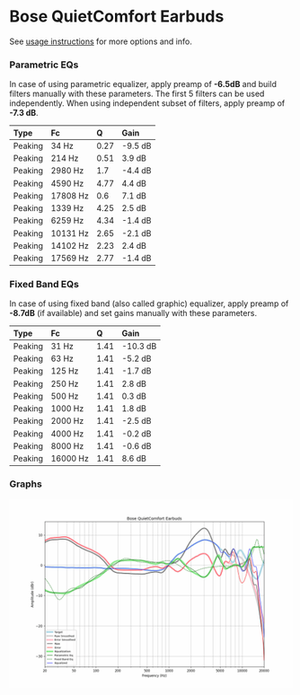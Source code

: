 # Bose QuietComfort Earbuds
See [usage instructions](https://github.com/jaakkopasanen/AutoEq#usage) for more options and info.

### Parametric EQs
In case of using parametric equalizer, apply preamp of **-6.5dB** and build filters manually
with these parameters. The first 5 filters can be used independently.
When using independent subset of filters, apply preamp of **-7.3 dB**.

| Type    | Fc       |    Q | Gain    |
|:--------|:---------|:-----|:--------|
| Peaking | 34 Hz    | 0.27 | -9.5 dB |
| Peaking | 214 Hz   | 0.51 | 3.9 dB  |
| Peaking | 2980 Hz  | 1.7  | -4.4 dB |
| Peaking | 4590 Hz  | 4.77 | 4.4 dB  |
| Peaking | 17808 Hz | 0.6  | 7.1 dB  |
| Peaking | 1339 Hz  | 4.25 | 2.5 dB  |
| Peaking | 6259 Hz  | 4.34 | -1.4 dB |
| Peaking | 10131 Hz | 2.65 | -2.1 dB |
| Peaking | 14102 Hz | 2.23 | 2.4 dB  |
| Peaking | 17569 Hz | 2.77 | -1.4 dB |

### Fixed Band EQs
In case of using fixed band (also called graphic) equalizer, apply preamp of **-8.7dB**
(if available) and set gains manually with these parameters.

| Type    | Fc       |    Q | Gain     |
|:--------|:---------|:-----|:---------|
| Peaking | 31 Hz    | 1.41 | -10.3 dB |
| Peaking | 63 Hz    | 1.41 | -5.2 dB  |
| Peaking | 125 Hz   | 1.41 | -1.7 dB  |
| Peaking | 250 Hz   | 1.41 | 2.8 dB   |
| Peaking | 500 Hz   | 1.41 | 0.3 dB   |
| Peaking | 1000 Hz  | 1.41 | 1.8 dB   |
| Peaking | 2000 Hz  | 1.41 | -2.5 dB  |
| Peaking | 4000 Hz  | 1.41 | -0.2 dB  |
| Peaking | 8000 Hz  | 1.41 | -0.6 dB  |
| Peaking | 16000 Hz | 1.41 | 8.6 dB   |

### Graphs
![](./Bose%20QuietComfort%20Earbuds.png)